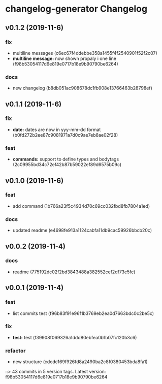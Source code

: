 # changelog-generator Changelog


## v0.1.2 (2019-11-6)

### fix
* multiline messages (c6ec67f4ddebbe358a1455f4f2540901f52f2c07)
* **multiline message:** now shown propaly i one line (f98b53054117d6e819e0717b18e9b90790be6264)

### docs
* new changelog (b8db051ac908678dc1fb908e13766463b28798ef)


## v0.1.1 (2019-11-6)

### fix
* **date:** dates are now in yyy-mm-dd format (b0fd272b2ee87c9081971a7d0c9ae7eb8ae02f28)

### feat
* **commands:** support to define types and bodytags (2c09955bd34c72ef42b87b59022ef89d6575b09c)


## v0.1.0 (2019-11-6)

### feat
* add command (1b766a23f5c4934d70c69cc032fbd8fb7804a1ed)

### docs
* updated readme (e4698fe913a1124cabfa11db9cac59926bbcb20c)


## v0.0.2 (2019-11-4)

### docs
* readme (775192dc02f2bd3843488a382552cef2df73c5fc)


## v0.0.1 (2019-11-4)

### feat
* list commits test (f96b83f91e96f1b3769eb2ea0d7663bdc0c2be5c)

### fix
* **test:** test (f39908f069326a1ddd80ebfea0b1b07fc120b3c6)

### refactor
* new structure (cdcdc169f926fd8a2490ba2c8f0380453bda8fa1)


::> 43 commits in 5 version tags. Latest version: f98b53054117d6e819e0717b18e9b90790be6264
